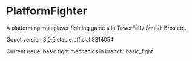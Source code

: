 # PlatformFighter
A platforming multiplayer fighting game a la TowerFall / Smash Bros etc.

Godot version 3.0.6.stable.official.8314054

Current issue: basic fight mechanics in branch: basic_fight
